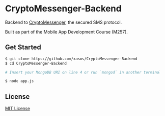 # CryptoMessenger-Backend

Backend to [CryptoMessenger](https://github.com/Alex-Motchoulski/CryptoMessenger), the secured SMS protocol.

Built as part of the Mobile App Development Course (M257).

## Get Started
```sh
$ git clone https://github.com/xasos/CryptoMessenger-Backend
$ cd CryptoMessenger-Backend

# Insert your MongoDB URI on line 4 or run `mongod` in another terminal window before running app

$ node app.js
```

## License
[MIT License](LICENSE)
